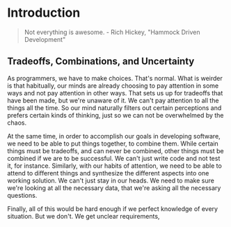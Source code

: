 # Introduction

> Not everything is awesome. - Rich Hickey, "Hammock Driven Development"

## Tradeoffs, Combinations, and Uncertainty

As programmers, we have to make choices. That's normal. What is weirder is that habitually, our minds are already choosing to pay attention in some ways and not pay attention in other ways. That sets us up for tradeoffs that have been made, but we're unaware of it. We can't pay attention to all the things all the time. So our mind naturally filters out certain perceptions and prefers certain kinds of thinking, just so we can not be overwhelmed by the chaos.

At the same time, in order to accomplish our goals in developing software, we need to be able to put things together, to combine them. While certain things must be tradeoffs, and can never be combined, other things must be combined if we are to be successful. We can't just write code and not test it, for instance. Similarly, with our habits of attention, we need to be able to attend to different things and synthesize the different aspects into one working solution. We can't just stay in our heads. We need to make sure we're looking at all the necessary data, that we're asking all the necessary questions.

Finally, all of this would be hard enough if we perfect knowledge of every situation. But we don't. We get unclear requirements, 
